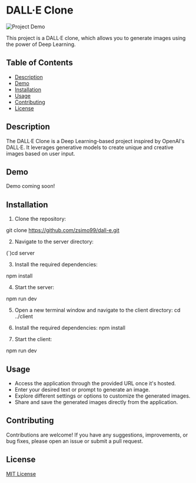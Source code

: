 # DALL·E Clone

![Project Demo](demo.gif)

This project is a DALL·E clone, which allows you to generate images using the power of Deep Learning.

## Table of Contents

- [Description](#description)
- [Demo](#demo)
- [Installation](#installation)
- [Usage](#usage)
- [Contributing](#contributing)
- [License](#license)

## Description

The DALL·E Clone is a Deep Learning-based project inspired by OpenAI's DALL·E. It leverages generative models to create unique and creative images based on user input.

## Demo

Demo coming soon!

## Installation

1. Clone the repository:

git clone https://github.com/zsimo99/dall-e.git


2. Navigate to the server directory:

(`)cd server

3. Install the required dependencies:

npm install


4. Start the server:

npm run dev


5. Open a new terminal window and navigate to the client directory:
cd ../client

6. Install the required dependencies:
npm install

7. Start the client:

npm run dev

## Usage

- Access the application through the provided URL once it's hosted.
- Enter your desired text or prompt to generate an image.
- Explore different settings or options to customize the generated images.
- Share and save the generated images directly from the application.

## Contributing

Contributions are welcome! If you have any suggestions, improvements, or bug fixes, please open an issue or submit a pull request.

## License

[MIT License](LICENSE)

